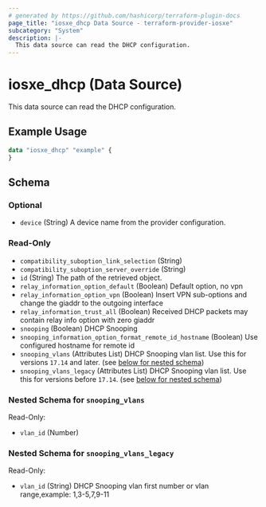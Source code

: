 ```yaml
---
# generated by https://github.com/hashicorp/terraform-plugin-docs
page_title: "iosxe_dhcp Data Source - terraform-provider-iosxe"
subcategory: "System"
description: |-
  This data source can read the DHCP configuration.
---
```


# iosxe_dhcp (Data Source)

This data source can read the DHCP configuration.

## Example Usage

```terraform
data "iosxe_dhcp" "example" {
}
```

<!-- schema generated by tfplugindocs -->
## Schema

### Optional

- `device` (String) A device name from the provider configuration.

### Read-Only

- `compatibility_suboption_link_selection` (String)
- `compatibility_suboption_server_override` (String)
- `id` (String) The path of the retrieved object.
- `relay_information_option_default` (Boolean) Default option, no vpn
- `relay_information_option_vpn` (Boolean) Insert VPN sub-options and change the giaddr to the outgoing interface
- `relay_information_trust_all` (Boolean) Received DHCP packets may contain relay info option with zero giaddr
- `snooping` (Boolean) DHCP Snooping
- `snooping_information_option_format_remote_id_hostname` (Boolean) Use configured hostname for remote id
- `snooping_vlans` (Attributes List) DHCP Snooping vlan list. Use this for versions `17.14` and later. (see [below for nested schema](#nestedatt--snooping_vlans))
- `snooping_vlans_legacy` (Attributes List) DHCP Snooping vlan list. Use this for versions before `17.14`. (see [below for nested schema](#nestedatt--snooping_vlans_legacy))

<a id="nestedatt--snooping_vlans"></a>
### Nested Schema for `snooping_vlans`

Read-Only:

- `vlan_id` (Number)


<a id="nestedatt--snooping_vlans_legacy"></a>
### Nested Schema for `snooping_vlans_legacy`

Read-Only:

- `vlan_id` (String) DHCP Snooping vlan first number or vlan range,example: 1,3-5,7,9-11
